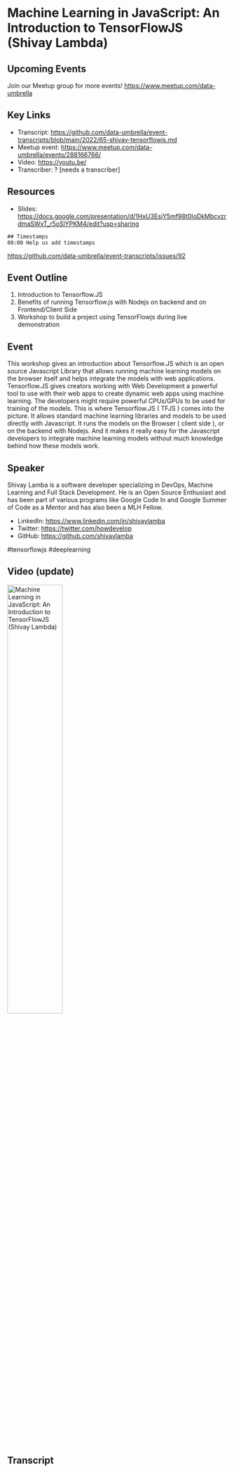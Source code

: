 # Machine Learning in JavaScript: An Introduction to TensorFlowJS (Shivay Lambda)

## Upcoming Events
Join our Meetup group for more events!
https://www.meetup.com/data-umbrella

## Key Links
- Transcript: https://github.com/data-umbrella/event-transcripts/blob/main/2022/65-shivay-tensorflowjs.md 
- Meetup event: https://www.meetup.com/data-umbrella/events/288166766/
- Video: https://youtu.be/ 
- Transcriber:  ? [needs a transcriber]

## Resources
- Slides:  https://docs.google.com/presentation/d/1HxU3EsjY5mf98t0IoDkMbcvzrdmaSWxT_r5oSlYPKM4/edit?usp=sharing

```
## Timestamps
00:00 Help us add timestamps
```
https://github.com/data-umbrella/event-transcripts/issues/92

## Event Outline
1. Introduction to Tensorflow.JS
2. Benefits of running Tensorflow.js with Nodejs on backend and on Frontend/Client Side
3. Workshop to build a project using TensorFlowjs during live demonstration

## Event

This workshop gives an introduction about Tensorflow.JS which is an open source Javascript Library that allows running machine learning models on the browser itself and helps integrate the models with web applications. Tensorflow.JS gives creators working with Web Development a powerful tool to use with their web apps to create dynamic web apps using machine learning. The developers might require powerful CPUs/GPUs to be used for training of the models. This is where Tensorflow.JS ( TFJS ) comes into the picture. It allows standard machine learning libraries and models to be used directly with Javascript. It runs the models on the Browser ( client side ), or on the backend with Nodejs. And it makes it really easy for the Javascript developers to integrate machine learning models without much knowledge behind how these models work.


## Speaker

Shivay Lamba is a software developer specializing in DevOps, Machine Learning and Full Stack Development. He is an Open Source Enthusiast and has been part of various programs like Google Code In and Google Summer of Code as a Mentor and has also been a MLH Fellow.

- LinkedIn: https://www.linkedin.com/in/shivaylamba
- Twitter: https://twitter.com/howdevelop
- GitHub: https://github.com/shivaylamba

#tensorflowjs #deeplearning 

## Video (update)
<a href="http://www.youtube.com/watch?feature=player_embedded&v=fya1-Cc6oeE" target="_blank"><img src="http://img.youtube.com/vi/fya1-Cc6oeE/0.jpg"
alt="Machine Learning in JavaScript: An Introduction to TensorFlowJS (Shivay Lambda)" width="50%" /></a>

## Transcript
